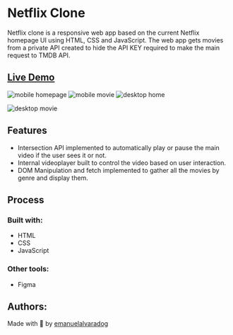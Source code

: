 # Netflix Clone
Netflix clone is a responsive web app based on the current Netflix homepage UI using HTML, CSS and JavaScript. The web app gets movies from a private API created to hide the API KEY required to make the main request to TMDB API. 

## [Live Demo](https://emanuelalvaradog.github.io/netflix-clone/)
![mobile homepage](https://lh3.googleusercontent.com/UQrbcxY7l5iNa0kJoShMADmq9ZfIfUAwCKjtUwyD-0skg4Ug_foPqmBJ8SeTX-KQFhq-ulUg94dt-oQLEgxz6GrB8Mfphb8n46m51WRiYd14fOlz7TFtZZONSe2gEMOs_o8qdpFT6F_bZgEy4F5TvFSIl39CrWCgzfgCISolGFeDkD2Mt1omPBNXojg_ftWmJ8rE-6AF4bFgy-7SBydsfED8uZ1ANfWQ0sqlIkqV1pTsN0eM6pbABZ_SuOI2O7LgKODl2EI6q1oiRe4CPJzhTJK814KotvowqHPWGev6uEM2OfP0pgqFcJ5qwgoz0u9vv4FB6qDlOyGV07WKv6CuqsKqWDUNNsdyFZqLmwf6eLefzDDRkY6phYm8928KMRQhsKv_vHnxrWIFQlE6AdmMqP7s-kafiq2x3gUhh0zPV0sXLv52MAInz6CvyZEVSqgNiCRYh1Qpr5esOMnMVst9Ph-mKmLwuXn1fAb-XtXbBd6SSOJ-Mnw56qD6aSnP7rpC0lvXhyUEYV2vlbKJrwPuoKjhSiJRCOKjHvmvcOYtyYOZaPgAzNSlIaqZZorv6DIcWpt6kDRDoX2V_rvgv9BTyxHjuLL8LHIH_KwSYF6wyToP2WIHAXCsZIYEg5157b0eHnks7CER-m9JgXMQzDe9QFOWi_32PdWqJeIRCaBtLEkP3Mzy1377LFsHvobIaU4UmxgaI0Diws09bk_6r2SubbV0U92q8LFqkSNwtOmnPjlumwYWunhfmQfsfyIc0wYaaCL-kbT2_sgayMf2uwJwH48Ar4R-5-juIuJoHDllo0oSJ4gPun05QYdqmt88fbn_4fYpHqzotr6ugksdbbqjGuoQkn3lDgKnM0B1dHx5y4atRGBdmeqEhwPCnK0N1hUwVNx7WY9C7f-uqsNCCJAaFP9TPCnu-8KwUKIivf0n_SxX644oFQ5Ts3TKuTBNuorFMfGMFb_D5aMxNmO8eao9RGNfSKND0hhGiAgrQJI5ujXlhIWVNby7q7gQ_iow0j-DFSm7BqA2tDPtkJLuQD-AeQ=w316-h617-no?authuser=0)
![mobile movie](https://lh3.googleusercontent.com/D7PzKOBvFKJTFdWYj9w8u0VQs7g9WX-Yspgb5xlpvJp37XrX7DTTRiEPjhs5biTsxc-ezBgPqzD08C1q56Mbro4-s403RfRHZcP7BJS7uZNCqeBdWyhB-ghI5gcCkEJ9EcLwgdMScNBX49IwL6ZHiCaDSB2SwTICf5Dk1tt2zryIeH1tGV81IwKzjCe_YWUP31zdnuzWZLkikvUOmOzWP-5BNwbE22pkGFuCb1AshsKoSB7K7CpmxbK1l7FTuGrfbB5hXe1m_lMTBC3k9ApV7vLlw5KPWG1ergcWilpYqhFX8y8keHRax1qyCZheaLfbYwZjrUgqOPm0IZH3xnDzgCOacg6grigJAfCSD4qykUbTB2rziMTVAdKbjEkyaY8Ve7bKwiXMK95jLzcGEJZqtY0fTD5mr_DATgGq8NaHa3Tbzp_QP0fe-V4hyNuibYzseJqde6wqfBrSjxIqiw6hmvTkvUqm3yIb6XTSpC5EFK-gjVFpVgazuyN9MJ6pkbWQTcUS_i68CSCLisQDP3-EF4Jn0kIU0t2L0F-2CxC83FE58N0DzXZtm6fouk9O9ukJBwNa1LQMoT-zc-U2VEfPWuf5qBkn-UMpsT_M0YxNPLbNP_JSy-RUHyUVwRn4lOKN4MeRDqYDp-k4OHTH9I1qCM6zU7iJUv5FoocwxSVT9jir7LGyn6XgjcW14o_gZBGoJJZGPi3_buA2-6WS_vy332254GTJ8mIUEeN51l-_9vNFFKkMD-vWu8sN6dHaenjZ1AQC2YKSk_L007GOXnANppWyqlR4wtFm0Wr9tQGVslmrv8YaA-Nvc3vVsQLb5cJBhVreFiOhGQUeLcGXd9SMcNyPEHzGTvp-B4yX1IVW-IfGwkXo3Tvs1KyanSOqql1ejOT-22_KMHD3KH8BH2ZzQcy_A_XqAoTndilFmxVK6ybCw_gVTh0r7YU6v_NNj0hy6pnW30WOkJVxyyuXr8E6xdHCFN6KYTpP9z5dLpCfqICtu_ZKJXb1x7LfB5ye9qFCgDf8Gnr1Snvfs2pmHJ4JKQ=w423-h614-no?authuser=0)
![desktop home](https://lh3.googleusercontent.com/enXE_WqysdGsrotM928QDW2G_Afcks7VWoSUet4St_uw7LUivFTxmsAVdtXlerN4Mntq3oKMJx4CgVg8o_-aao52bKrPXiQR_bxfxvc5DzY3syXAujL0fSJD64L_0VbBI1UuuEtnPdvscG3wvqBXiS5CxQjNjjEabhIEldjrEHCiCAD9GavephRwWqQu-Mg3iqSQ9RgxB6AZizd3S1qWaAwq33cFCfer2Q2YrFTwfSG1EsIIVfbwBP94CaY5pg8GtziViPuNC2EzYkpSwwHPrCwnSL5PlnLLx8yxfR1nJvthncEISeT2NWXguwKSXJlukz41R1VZ6526-48o6xaQyD2VXZp-bhHI6syjWei1guu7wXZ2Nl72IrzCZPPgUTUcY6NQvgwRLzFxNqyDDi3cqueLGMNeuhHDgavkhUwCMVPxQw9WGIJpkX5D3k7LopiQz7zWd0cCVG5m_74ycteAutYvEBmLIHLXS2IjloL1-zzrE49UN6Ioboarjwxy5XEZO4CdqBM0fqeLke_UxKIs01dbM6TH9NLFly-WH44FupAHmvDBeSgXWFgeg4e4AzIismHtcQzRn3pi3PeSc7WPwySOz6FbrNQEpYUAvmOAKZyQDHzm4dPjNdDLLhB2w3V2NwdU3VNglhZcsQ8lCcOHAbmAMhq8Vsq_ieN58tlkVU5N4S2LnzqFADV8yNnBakvuNNLahK5IXVApgrNToFhIwCdHstuRd8P4R0q6rghH0FktpszYSdcknWKKWppDSEOSKRzKWh5GPNxUUzDrBF5CvCRw4MXvtYx8iyzDY_4hw5SWHkZF0GR82EKQVCBjzhubfwZ3M8TCL8tLYCG_qgai7Tpufbhvh0xbcDhq_lUNLqJ_yU4uuMjpAZNk1iNuXgLlEvIQVn7k6TBLIpjUneHbCAwKnT3ZaIVwt5MSE2oJHLWT3CTEueUsKeRl7-Trt5S-yGnsQYauNL6VaujpYmz9NXXXx9jWILEeLmLKDZTNIEAHZ9PVzfzT1qQ1PH60p034K7wEv38w0TRuZEdbANfo6A=w1338-h699-no?authuser=0)

![desktop movie](https://lh3.googleusercontent.com/m-AIAc_vYvpc6qUSFTImqtjPyg_-mEbrb9HmG8sBPl3wPAVyNTZ6Dv27ohm9xLumTiHVGVsraw1CkMd73pnze2BRgnd4QRBl64yrKHqEbU1QwZVbPBFJvB_PruZfMgBacqXee-BGp_v3PlB4q0VkEpO1Cy2_pNCJIPKXhm5lSQmWVmZFopLkSuYuL-wt1OuXnuF3rGqazV0fWqWd6aw_xUiLcotLrqLIMs7C3Ds3ePLBUgXfEUdbw3sdKb0EcZnQkrpUaz1nVj-z5zzJAoDFx87nRAMwcaZrmj4INvvB2igb4yZ9qTskKamnkjnt8czPRQB8WtSDJ1yFTPV9k7iT7PYiuDsbDeH2XVWIq62WbR3ZXciZEvTek247jBvffgAhHXroPke7FOI2btYCu22dUlTEwR6ZRvxiJLfMwidtQQsk2FiEaCVJbwwbQYUOsCHV5G_C1gntKVS7Z8DcVxzcmbXZTIOqo_y8jmOZzdbIC0UicydGqMRgA83vd8e_8eb5qbvFlG307HLfQ0g9v_LY94oZqaWAXfwGbFbmMLwtl-nYNcyrHruC_AgX_lug2upsHVMsVOl4P7M9vuY24itTA_6ZZzmrOXv_RAY6gdKemv6Rf8wGy9Jpne7dkoVF6NOUZwIezR6KqJQxWbN1KOju1HpcSXO69A4J7doYRSMwS8-XvthXOQsMSU9fdpeqU9MLt7UuaO6-0jMuYPQbOgCBZCnuy7qZG8kGn5kefpAy65EYojD8LE1rK3m6uGIQOn8biLNWImCAdKkdIAj1rhCCc-H_Z6kT08K5JuaVxEBxjY4cz7joD-bNhz55iOEUyeYdcPnSLgYwcR1pSKgWYWhuH1fA0IAKfPiKCvEiHtFXFFk=w1338-h699-no?authuser=0)
## Features
- Intersection API implemented to automatically play or pause the main video if the user sees it or not.
- Internal videoplayer built to control the video based on user interaction.
- DOM Manipulation and fetch implemented to gather all the movies by genre and display them.

## Process
### Built with:
- HTML
- CSS
- JavaScript
### Other tools:
- Figma

## Authors:
Made with 💜 by [emanuelalvaradog](https://github.com/emanuelalvaradog)
